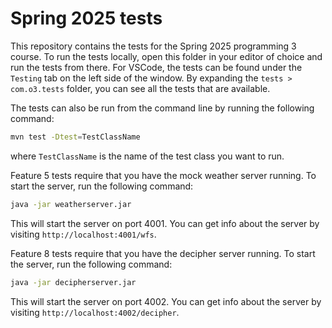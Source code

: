 # Spring 2025 tests

This repository contains the tests for the Spring 2025 programming 3 course.
To run the tests locally, open this folder in your editor of choice and run the tests from there.
For VSCode, the tests can be found under the `Testing` tab on the left side of the window.
By expanding the `tests > com.o3.tests` folder, you can see all the tests that are available.

The tests can also be run from the command line by running the following command:
```bash
mvn test -Dtest=TestClassName
```
where `TestClassName` is the name of the test class you want to run.

Feature 5 tests require that you have the mock weather server running. To start the server, run the following command:
```bash
java -jar weatherserver.jar
```
This will start the server on port 4001. You can get info about the server by visiting `http://localhost:4001/wfs`.

Feature 8 tests require that you have the decipher server running. To start the server, run the following command:
```bash
java -jar decipherserver.jar
```
This will start the server on port 4002. You can get info about the server by visiting `http://localhost:4002/decipher`.
